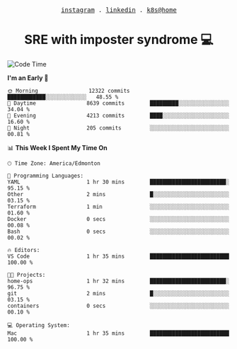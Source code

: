 <p align="center">
  <samp>
    <a href="https://www.instagram.com/lildrunkensmurf/">instagram</a> .
    <a href="https://www.linkedin.com/in/joryirving/">linkedin</a> .
    <a href="https://github.com/joryirving/k3s-home-cluster">k8s@home</a>
  </samp>
</p>

<h1 align="center">
  SRE with imposter syndrome 💻
</h1>

<!--START_SECTION:waka-->
![Code Time](http://img.shields.io/badge/Code%20Time-126%20hrs%2044%20mins-blue)

**I'm an Early 🐤** 

```text
🌞 Morning                12322 commits       ████████████░░░░░░░░░░░░░   48.55 % 
🌆 Daytime                8639 commits        █████████░░░░░░░░░░░░░░░░   34.04 % 
🌃 Evening                4213 commits        ████░░░░░░░░░░░░░░░░░░░░░   16.60 % 
🌙 Night                  205 commits         ░░░░░░░░░░░░░░░░░░░░░░░░░   00.81 % 
```


📊 **This Week I Spent My Time On** 

```text
🕑︎ Time Zone: America/Edmonton

💬 Programming Languages: 
YAML                     1 hr 30 mins        ████████████████████████░   95.15 % 
Other                    2 mins              █░░░░░░░░░░░░░░░░░░░░░░░░   03.15 % 
Terraform                1 min               ░░░░░░░░░░░░░░░░░░░░░░░░░   01.60 % 
Docker                   0 secs              ░░░░░░░░░░░░░░░░░░░░░░░░░   00.08 % 
Bash                     0 secs              ░░░░░░░░░░░░░░░░░░░░░░░░░   00.02 % 

🔥 Editors: 
VS Code                  1 hr 35 mins        █████████████████████████   100.00 % 

🐱‍💻 Projects: 
home-ops                 1 hr 32 mins        ████████████████████████░   96.75 % 
git                      2 mins              █░░░░░░░░░░░░░░░░░░░░░░░░   03.15 % 
containers               0 secs              ░░░░░░░░░░░░░░░░░░░░░░░░░   00.10 % 

💻 Operating System: 
Mac                      1 hr 35 mins        █████████████████████████   100.00 % 
```


<!--END_SECTION:waka-->